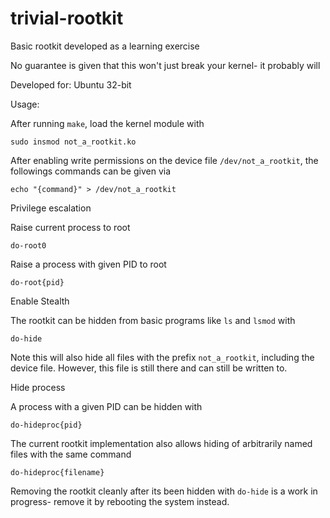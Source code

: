 # trivial-rootkit
Basic rootkit developed as a learning exercise

No guarantee is given that this won't just break your kernel- it probably will

Developed for: Ubuntu 32-bit 

Usage:

After running ```make```, load the kernel module with

```sudo insmod not_a_rootkit.ko```

After enabling write permissions on the device file ```/dev/not_a_rootkit```, the followings commands can be given via 

```echo "{command}" > /dev/not_a_rootkit```

Privilege escalation

Raise current process to root

```do-root0```

Raise a process with given PID to root

```do-root{pid}```


Enable Stealth

The rootkit can be hidden from basic programs like ```ls``` and ```lsmod``` with

```do-hide```

Note this will also hide all files with the prefix ```not_a_rootkit```, including the device file. However, this file is still there and can still be written to.

Hide process

A process with a given PID can be hidden with 

```do-hideproc{pid}```

The current rootkit implementation also allows hiding of arbitrarily named files with the same command

```do-hideproc{filename}```


Removing the rootkit cleanly after its been hidden with ```do-hide``` is a work in progress- remove it by rebooting the system instead.
